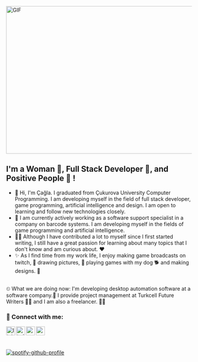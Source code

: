 <img align="top" alt="GIF" src="https://media1.giphy.com/media/L1R1tvI9svkIWwpVYr/giphy.gif?cid=ecf05e47ubrf5vw8zmnelk4zxea5lhs2cc3xpsj2r1ej68k7&rid=giphy.gif&ct=g" width="800" height="400" />

## I'm a Woman ​🎀​, Full Stack Developer 🚀, and Positive People 💫 !
- 🙌​ Hi, I'm Çağla. I graduated from Çukurova University Computer Programming. I am developing myself in the field of full stack developer, game programming, artificial intelligence and design. I am open to learning and follow new technologies closely.
- 💪​ I am currently actively working as a software support specialist in a company on barcode systems. I am developing myself in the fields of game programming and artificial intelligence.
- 👩‍💻​ Although I have contributed a lot to myself since I first started writing, I still have a great passion for learning about many topics that I don't know and am curious about. ❤️
- ​✨​​ As I find time from my work life, I enjoy making game broadcasts on twitch, ​🎥​ drawing pictures, 🎨​ playing games with my dog 🐕​ and making designs. 🌈​ 
<br/>
⏲ What we are doing now:
I'm developing desktop automation software at a software company.🤖 I provide project management at Turkcell Future Writers 🧜‍♀‍ and I am also a freelancer. 💆‍♀‍

### 📩 Connect with me:

[<img align="left" alt="linkedin | LinkedIn" width="24px" src="https://raw.githubusercontent.com/peterthehan/peterthehan/master/assets/linkedin.svg" />][linkedin]
[<img align="left" alt="twitter | Twitter" width="24px" src="https://raw.githubusercontent.com/peterthehan/peterthehan/master/assets/twitter.svg" />][twitter]
[<img align="left" height="24" width="24" src="https://cdn.jsdelivr.net/npm/simple-icons@v4/icons/instagram.svg" />][instagram]
[<img align="left" height="24" width="24" src="https://cdn.jsdelivr.net/npm/simple-icons@v4/icons/gmail.svg" />][gmail]


<br />

[instagram]:https://www.instagram.com/caglasarikci
[linkedin]: https://www.linkedin.com/in/caglasarikci/
[twitter]:  https://www.twitter.com/caglasarikci
[gmail]: mailto:caglasarikci@gmail.com
<br />

[![spotify-github-profile](https://spotify-github-profile.vercel.app/api/view?uid=caglasarikci&cover_image=true&theme=novatorem&bar_color=53b14f&bar_color_cover=false)](https://spotify-github-profile.vercel.app/api/view?uid=caglasarikci&redirect=true)
